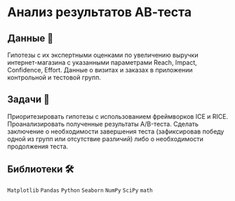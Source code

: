 # Анализ результатов АВ-теста

## Данные 📁

Гипотезы с их экспертными оценками по увеличению выручки интернет-магазина с указанными параметрами Reach, Impact, Confidence, Effort.
Данные о визитах и заказах в приложении контрольной и тестовой групп.

##  Задачи 📝

Приоритезировать гипотезы с использованием фреймворков ICE и RICE.
Проанализировать полученные результаты A/B-теста. Сделать заключение о необходимости завершения теста (зафиксировав победу одной из групп или отсутствие различий) либо о необходимости продолжения теста.

## Библиотеки 🛠️

`Matplotlib` `Pandas` `Python` `Seaborn` `NumPy` `SciPy` `math`
